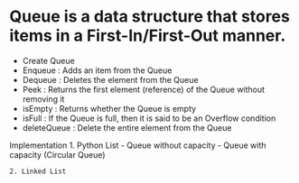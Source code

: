 # Queue is a data structure that stores items in a First-In/First-Out manner.

- Create Queue
- Enqueue : Adds an item from the Queue
- Dequeue : Deletes the element from the Queue
- Peek : Returns the first element (reference) of the Queue without removing it
- isEmpty :  Returns whether the Queue is empty
- isFull : If the Queue is full, then it is said to be an Overflow condition
- deleteQueue : Delete the entire element from the Queue


Implementation
    1. Python List
        - Queue without capacity
        - Queue with capacity (Circular Queue)
    
    2. Linked List
